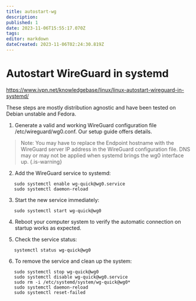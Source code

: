 ```yaml
---
title: autostart-wg
description: 
published: 1
date: 2023-11-06T15:55:17.070Z
tags: 
editor: markdown
dateCreated: 2023-11-06T02:24:30.819Z
---
```


# Autostart WireGuard in systemd

https://www.ivpn.net/knowledgebase/linux/linux-autostart-wireguard-in-systemd/

These steps are mostly distribution agnostic and have been tested on Debian unstable and Fedora.

1. Generate a valid and working WireGuard configuration file /etc/wireguard/wg0.conf. Our setup guide offers details.

> Note: You may have to replace the Endpoint hostname with the WireGuard server IP address in the WireGuard configuration file. DNS may or may not be applied when systemd brings the wg0 interface up.
{.is-warning}


2. Add the WireGuard service to systemd:

```
   sudo systemctl enable wg-quick@wg0.service
   sudo systemctl daemon-reload
```

3. Start the new service immediately:

```
   sudo systemctl start wg-quick@wg0
```

4. Reboot your computer system to verify the automatic connection on startup works as expected.

5. Check the service status:

```
   systemctl status wg-quick@wg0
```

6. To remove the service and clean up the system:

```
   sudo systemctl stop wg-quick@wg0
   sudo systemctl disable wg-quick@wg0.service
   sudo rm -i /etc/systemd/system/wg-quick@wg0*
   sudo systemctl daemon-reload
   sudo systemctl reset-failed
```